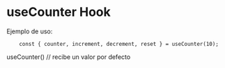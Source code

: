 # useCounter Hook

Ejemplo de uso:
```
    const { counter, increment, decrement, reset } = useCounter(10);
```

useCounter() // recibe un valor por defecto